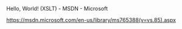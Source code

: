 Hello, World! (XSLT) - MSDN - Microsoft

https://msdn.microsoft.com/en-us/library/ms765388(v=vs.85).aspx


